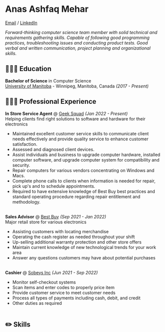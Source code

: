# Anas Ashfaq Mehar

[Email](mailto:ashfaqa@myumanitoba.ca)  / [LinkedIn](https://www.linkedin.com/in/anas-ashfaq-mehar-b284131bb/)

_Forward-thinking computer science team member with solid technical and requirements gathering skills. Capable of
following good programming practices, troubleshooting issues and conducting product tests. Good verbal and written
communication, project planning and organizational skills._ <br>

## 👩🏼‍🎓 Education

**Bachelor of Science** in Computer Science<br>
[University of Manitoba](https://umanitoba.ca/) - Winnipeg, Manitoba, Canada _(2017 - Present)_

## 👩🏼‍💻 Professional Experience

**In Store Service Agent** @ [Geek Squad](https://geeksquad.assurantsolutions.com/) _(Jan 2022 - Present)_ <br>
Helping clients find right solutions to software and hardware for their electronics 
  * Maintained excellent customer service skills to communicate client needs effectively and provide quality service to enhance customer satisfaction.
  * Assessed and diagnosed client devices.
  * Assist individuals and business to upgrade computer hardware, installed computer software, and upgrade computer system for compatibility and security.
  * Repair computers for various vendors concentrating on Windows and Macs.
  * Complete phone calls to clients when information is needed for repair, pick up's and to schedule appointments.
  * Required to have extensive knowledge of Best Buy best practices and standard operating procedure regarding repair entitlement and methodology.
<br><br>

**Sales Advisor** @ [Best Buy](https://www.bestbuy.ca/en-ca) _(Sep 2021 - Jan 2022)_ <br>
  Major retail store for various electronics
  * Assisting customers with locating merchandise
  * Operating the cash register as needed throughout your shift
  * Up-selling additional warranty protection and other store offers
  * Maintain current knowledge of new technological trends for your work area
  * Answer any questions customers may have about potential purchases
<br><br>

**Cashier** @ [Sobeys Inc](https://www.bestbuy.ca/en-ca) _(Jun 2021 - Sep 2022)_ <br>
  * Monitor self-checkout systems
  * Scan items and enter codes to properly price item
  * Provide customer service to meet customer needs
  * Process all types of payments including cash, debit, and credit
  * Other duties as required
<br><br>

## ✏️ Skills
  

